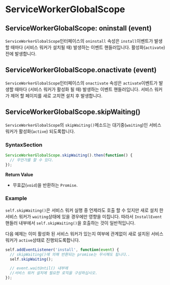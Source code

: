 # ServiceWorkerGlobalScope

## ServiceWorkerGlobalScope: oninstall (event)

`ServiceWorkerGlobalScope`인터페이스의 `oninstall` 속성은 `install`이벤트가 발생할 때마다 (서비스 워커가 설치될 때) 발생하는 이벤트 핸들러입니다. 활성화(`activate`) 전에 발생합니다.

## ServiceWorkerGlobalScope.onactivate (event)

`ServiceWorkerGlobalScope`인터페이스의 `onactivate` 속성은 `activate`이벤트가 발생할 때마다 (서비스 워커가 활성화 될 때) 발생하는 이벤트 핸들러입니다. 서비스 워커가 제어 할 페이지를 새로 고치면 설치 후 발생합니다.

## ServiceWorkerGlobalScope.skipWaiting()

`ServiceWorkerGlobalScope`의 `skipWaiting()`메소드는 대기중(`waiting`)인 서비스워커가 활성화(`active`) 되도록합니다.

### SyntaxSection

```javascript
ServiceWorkerGlobalScope.skipWaiting().then(function() {
  // 무언가를 할 수 있다.
});
```

**Return Value**

- 무효값(`void`)을 반환하는 `Promise`.

### Example

`self.skipWaiting()`은 서비스 워커 실행 중 언제라도 호출 할 수 있지만 새로 설치 한 서비스 워커가 `waiting`상태에 있을 경우에만 영향을 미칩니다. 따라서 `InstallEvent`핸들러 내부에서 `self.skipWaiting()`을 호출하는 것이 일반적입니다.

다음 예제는 이미 활성화 된 서비스 워커가 있는지 여부에 관계없이 새로 설치된 서비스 워커가 `active`상태로 진행되도록합니다.

```javascript
self.addEventListener('install', function(event) {
  // skipWaiting()에 의해 반환되는 promise는 무시해도 됩니다..
  self.skipWaiting();

  // event.waitUntil() 내부에 
  //서비스 워커 설치에 필요한 로직을 구성하십시오.
});
```